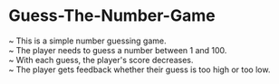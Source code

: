 # Guess-The-Number-Game
~ This is a simple number guessing game.    
~ The player needs to guess a number between 1 and 100.   
~ With each guess, the player's score decreases.   
~ The player gets feedback whether their guess is too high or too low.
